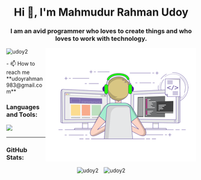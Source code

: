 <h1 align="center">Hi 👋, I'm Mahmudur Rahman Udoy</h1>
<h3 align="center">I am an avid programmer who loves to create things and who loves to work with technology.</h3>
<img align="right"  alt="Coding" width="400"  src="https://github.com/Udoy2/Udoy2/blob/main/programming_animated.gif"> 
<p align="left"> <img src="https://komarev.com/ghpvc/?username=udoy2&label=Profile%20views&color=0e75b6&style=flat" alt="udoy2" /> </p>
- 📫 How to reach me **udoyrahman983@gmail.com**



<h3 align="left">Languages and Tools:</h3>
<p align="left">
  <a href="https://skillicons.dev">
    <img src="https://skillicons.dev/icons?i=react,nodejs,express,threejs,tailwind,django,laravel,blender,mongodb,firebase,mysql,javascript,python,java,cpp,go,php,cs,selenium,postman,anaconda,vim,docker,arduino,bash,vscode,linux&theme=dark&perline=8" />
  </a>
</p>


<hr>

<h3 align="left">GitHub Stats:</h3>
<div align="center">
   <img src="https://github-readme-streak-stats.herokuapp.com/?user=udoy2&" alt="udoy2" style="width: 45%; margin-right: 10px; height: 195px" />
  <img src="https://github-readme-stats.vercel.app/api?username=udoy2&show_icons=true&locale=en" alt="udoy2" style="width: 45%; height: 200px" />
</div>
<br>



